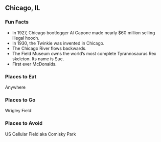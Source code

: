 ## Chicago, IL

### Fun Facts
- In 1927, Chicago bootlegger Al Capone made nearly $60 million selling illegal hooch.
- In 1930, the Twinkie was invented in Chicago.
- The Chicago River flows backwards.
- The Field Museum owns the world’s most complete Tyrannosaurus Rex skeleton. Its name is Sue.
- First ever McDonalds.

### Places to Eat
Anywhere

### Places to Go
Wrigley Field

### Places to Avoid
US Cellular Field aka Comisky Park
